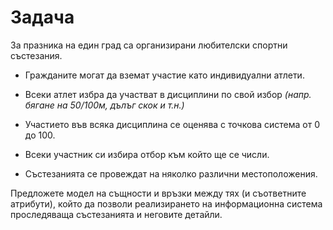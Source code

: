 Задача
======

За празника на един град са организирани любителски спортни състезания. 

* Гражданите могат да вземат участие като индивидуални атлети.

* Всеки атлет избра да участват в дисциплини по свой избор
_(напр. бягане на 50/100м, дълъг скок и т.н.)_

* Участието във всяка дисциплина се оценява с точкова система от 0 до 100.

* Всеки участник си избира отбор към който ще се числи.

* Състезанията се провеждат на няколко различни местоположения.

Предложете модел на същности и връзки между тях (и съответните атрибути), който да позволи реализирането на информационна система проследяваща състезанията и неговите детайли. 
